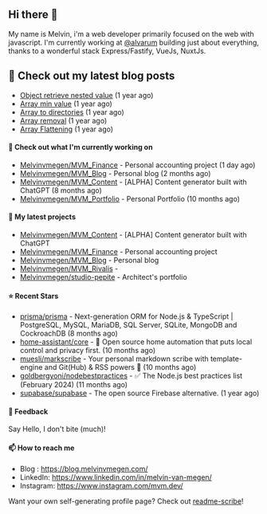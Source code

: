 ## Hi there 👋

My name is Melvin, i'm a web developer primarily focused on the web with javascript.
I'm currently working at [@alvarum](https://alvarum.com/) building just about everything, thanks to a wonderful stack Express/Fastify, VueJs, NuxtJs.

## 📜 Check out my latest blog posts

- [Object retrieve nested value](https://blog.melvinvmegen.com/snippets/object-nested-value) (1 year ago)
- [Array min value](https://blog.melvinvmegen.com/snippets/array-min-value) (1 year ago)
- [Array to directories](https://blog.melvinvmegen.com/snippets/array-directories) (1 year ago)
- [Array removal](https://blog.melvinvmegen.com/snippets/array-removal) (1 year ago)
- [Array Flattening](https://blog.melvinvmegen.com/snippets/flatten-array) (1 year ago)

#### 👷 Check out what I'm currently working on

- [Melvinvmegen/MVM_Finance](https://github.com/Melvinvmegen/MVM_Finance) - Personal accounting project (1 day ago)
- [Melvinvmegen/MVM_Blog](https://github.com/Melvinvmegen/MVM_Blog) - Personal blog (2 months ago)
- [Melvinvmegen/MVM_Content](https://github.com/Melvinvmegen/MVM_Content) - [ALPHA] Content generator built with ChatGPT (8 months ago)
- [Melvinvmegen/MVM_Portfolio](https://github.com/Melvinvmegen/MVM_Portfolio) - Personal Portfolio (10 months ago)

#### 🌱 My latest projects

- [Melvinvmegen/MVM_Content](https://github.com/Melvinvmegen/MVM_Content) - [ALPHA] Content generator built with ChatGPT
- [Melvinvmegen/MVM_Finance](https://github.com/Melvinvmegen/MVM_Finance) - Personal accounting project
- [Melvinvmegen/MVM_Blog](https://github.com/Melvinvmegen/MVM_Blog) - Personal blog
- [Melvinvmegen/MVM_Rivalis](https://github.com/Melvinvmegen/MVM_Rivalis) - 
- [Melvinvmegen/studio-pepite](https://github.com/Melvinvmegen/studio-pepite) - Architect&#39;s portfolio

#### ⭐ Recent Stars

- [prisma/prisma](https://github.com/prisma/prisma) - Next-generation ORM for Node.js &amp; TypeScript | PostgreSQL, MySQL, MariaDB, SQL Server, SQLite, MongoDB and CockroachDB (8 months ago)
- [home-assistant/core](https://github.com/home-assistant/core) - :house_with_garden: Open source home automation that puts local control and privacy first. (10 months ago)
- [muesli/markscribe](https://github.com/muesli/markscribe) - Your personal markdown scribe with template-engine and Git(Hub) &amp; RSS powers 📜 (10 months ago)
- [goldbergyoni/nodebestpractices](https://github.com/goldbergyoni/nodebestpractices) - :white_check_mark:  The Node.js best practices list (February 2024) (11 months ago)
- [supabase/supabase](https://github.com/supabase/supabase) - The open source Firebase alternative. (1 year ago)

#### 💬 Feedback

Say Hello, I don't bite (much)!

#### 📫 How to reach me

- Blog : https://blog.melvinvmegen.com/
- LinkedIn: https://www.linkedin.com/in/melvin-van-megen/
- Instagram: https://www.instagram.com/mvm.dev/

Want your own self-generating profile page? Check out [readme-scribe](https://github.com/muesli/readme-scribe)!
